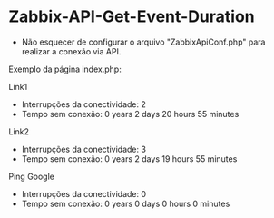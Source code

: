 # Zabbix-API-Get-Event-Duration

- Não esquecer de configurar o arquivo "ZabbixApiConf.php" para realizar a conexão via API.

Exemplo da página index.php:

Link1
- Interrupções da conectividade: 2
- Tempo sem conexão: 0 years 2 days 20 hours 55 minutes

Link2
- Interrupções da conectividade: 3
- Tempo sem conexão: 0 years 2 days 19 hours 55 minutes

Ping Google
- Interrupções da conectividade: 0
- Tempo sem conexão: 0 years 0 days 0 hours 0 minutes
